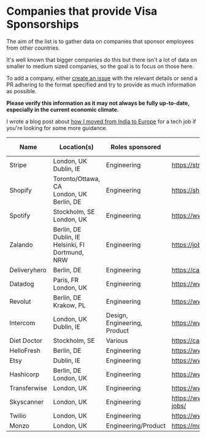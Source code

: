 # Companies that provide Visa Sponsorships


The aim of the list is to gather data on companies that sponsor employees from other countries.

It's well known that bigger companies do this but there isn't a lot of data on smaller to medium sized companies, so the goal is to focus on those here.

To add a company, either [create an issue](https://github.com/shubheksha/companies-sponsoring-visas/issues/new) with the relevant details or send a PR adhering to the format specified and try to provide as much information as possible.

**Please verify this information as it may not always be fully up-to-date, especially in the current economic climate.**

I wrote a blog post about [how I moved from India to Europe](https://shubheksha.com/posts/2020/08/how-i-moved-from-india-to-europe-for-a-tech-job/) for a tech job if you're looking for some more guidance.


| Name  | Location(s)  |Roles sponsored  |  Careers page |  Relocation bonus? |
|-------|--------------|-----------------|---------------|--------------------|
| Stripe| London, UK <br>Dublin, IE| Engineering| https://stripe.com/jobs| N/A|       
| Shopify| Toronto/Ottawa, CA <br> London, UK <br> Berlin, DE| Engineering| https://shopify.com/careers| ✅|
| Spotify| Stockholm, SE <br> London, UK| Engineering| https://www.spotifyjobs.com/| ✅|
| Zalando| Berlin, DE <br> Dublin, IE <br> Helsinki, FI <br> Dortmund, NRW| Engineering| https://jobs.zalando.com/en/jobs/| ✅|
| Deliveryhero| Berlin, DE| Engineering| https://careers.deliveryhero.com/global/en| ✅|
| Datadog| Paris, FR <br> London, UK | Engineering| https://www.datadoghq.com/careers/| N/A|
| Revolut| Berlin, DE <br> Krakow, PL | Engineering| https://www.revolut.com/en-US/careers| N/A|
| Intercom| London, UK <br>Dublin, IE| Design, Engineering, Product| https://www.intercom.com/careers| ✅|
| Diet Doctor | Stockholm, SE | Various | https://careers.dietdoctor.com/ | N/A |      
| HelloFresh | Berlin, DE | Engineering | https://www.hellofresh.com/careers/ | N/A | 
| Etsy | Dublin, IE | Engineering | https://www.etsy.com/uk/careers#engineering | N/A |
| Hashicorp | Berlin, DE <br> London, UK | Engineering | https://www.hashicorp.com/jobs#engineering | N/A |
| Transferwise | London, UK | Engineering | https://www.transferwise.jobs/ | N/A |
| Skyscanner | London, UK | Engineering | https://www.skyscanner.net/jobs/current-jobs/ | N/A |
| Twilio | London, UK | Engineering | https://www.twilio.com/company/jobs | N/A |
| Monzo | London, UK | Engineering/Product | https://monzo.com/careers/ | ✅ |
